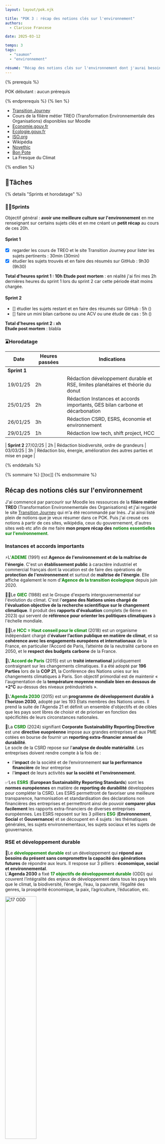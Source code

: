 ```yaml
---
layout: layout/pok.njk

title: "POK 3 : récap des notions clés sur l'environnement"
authors:
  - Clarisse Francese

date: 2025-03-12

temps: 3
tags:
  - "saumon"
  - "environnement"

résumé: "Récap des notions clés sur l'environnement dont j'aurai besoin lors de mon TFE en conseil dans l'environnement"
---
```


{% prerequis %}

POK débutant : aucun prérequis

{% endprerequis %}
{% lien %}

- [Transition Journey](https://transitionjourney.notion.site/Transition-Journey-7bb72c81669343c38516b370c98d79f9)
- Cours de la filière métier TREO (Transformation Environnementale des Organisations) disponibles sur Moodle
- [Economie.gouv.fr](https://www.economie.gouv.fr/)
- [Ecologie.gouv.fr](https://www.ecologie.gouv.fr/)
- [ISO.org](https://www.iso.org/fr/iso-26000-social-responsibility.html)
- Wikipédia
- [Novethic](https://www.novethic.fr/lexique.html)
- [Bon Pote](https://bonpote.com/)
- La Fresque du Climat

{% endlien %}

## 📌Tâches

{% details "Sprints et horodatage" %}
### 🏃‍➡️Sprints

Objectif général : **avoir une meilleure culture sur l'environnement** en me renseignant sur certains sujets clés et en me créant un **petit récap** au cours de ces 20h.

#### Sprint 1

- [x] regarder les cours de TREO et le site Transition Journey pour lister les sujets pertinents : 30min (30min)
- [x] étudier les sujets trouvés et en faire des résumés sur GitHub : 9h30 (9h30)

**Total d'heures sprint 1 : 10h**
**Etude post mortem** : en réalité j'ai fini mes 2h dernières heures du sprint 1 lors du sprint 2 car cette période était moins chargée.

#### Sprint 2

- [] étudier les sujets restant et en faire des résumés sur GitHub : 5h ()
- [] faire un mini bilan carbone ou une ACV ou une étude de cas : 5h ()

**Total d'heures sprint 2 : xh**   
**Etude post mortem** : blabla

### ⌛Horodatage

| Date | Heures passées | Indications |
| -------- | -------- |-------- |
| **Sprint 1**
19/01/25  | 2h  | Rédaction développement durable et RSE, limites planétaires et théorie du donut|
25/01/25  | 2h  | Rédaction Instances et accords importants, GES bilan carbone et décarbonation|
26/01/25  | 3h  | Rédaction CSRD, ESRS, économie et environnement|
29/01/25  | 1h  | Rédaction low tech, shift project, HCC|

| **Sprint 2**
27/02/25  | 2h  | Rédaction biodiversité, ordre de grandeurs |
03/03/25  | 3h  | Rédaction bio, énergie, amélioration des autres parties et mise en page |

{% enddetails %}

{% sommaire %}
[[toc]]
{% endsommaire %}

## Récap des notions clés sur l'environnement

J'ai commencé par parcourir sur Moodle les ressources de la **filière métier TREO** (Transformation Environnementale des Organisations) et j'ai regardé le site [Transition Journey](https://transitionjourney.notion.site/Transition-Journey-7bb72c81669343c38516b370c98d79f9) qui m'a été recommandé par Inès. J'ai ainsi listé plein de notions que je veux résumer dans ce POK. Puis j'ai creusé ces notions à partir de ces sites, wikipédia, ceux du gouvernement, d'autres sites web etc afin de me faire **mon propre récap des** <b style="color: green;">notions essentielles sur l'environnement</b>.

### Instances et accords importants

⚡L'<b style="color: green;">ADEME</b> (1991) est **Agence de l'environnement et de la maîtrise de l'énergie**. C'est un **établissement public** à caractère industriel et commercial français dont la vocation est de faire des opérations de **protection de l'environnement** et surtout de **maîtrise de l'énergie**. Elle affiche également le nom d'<b style="color: green;">Agence de la transition écologique</b> depuis juin 2020.

🧑‍🔬Le <b style="color: green;">GIEC</b> (1988) est le Groupe d'experts intergouvernemental sur l'évolution du climat. C'est l'**organe des Nations unies chargé de l'évaluation objective de la recherche scientifique sur le changement climatique**. Il produit des **rapports d'évaluation** complets (le 6ème en 2023) qui servent de **référence pour orienter les politiques climatiques** à l'échelle mondiale.

🧑‍⚖️Le <b style="color: green;">HCC = Haut conseil pour le climat</b> (2018) est un organisme indépendant chargé d’**évaluer l’action publique en matière de climat**, et sa **cohérence avec les engagements européens et internationaux** de la France, en particulier l’Accord de Paris, l’atteinte de la neutralité carbone en 2050, et le **respect des budgets carbone** de la France.

🗼L'<b style="color: green;">Accord de Paris</b> (2015) est un **traité international** juridiquement contraignant sur les changements climatiques. Il a été adopté par **196 Parties** lors de la **COP 21**, la Conférence des Nations unies sur les changements climatiques à Paris. Son objectif primordial est de maintenir « l'augmentation de la **température moyenne mondiale bien en dessous de +2°C** au-dessus des niveaux préindustriels ».

📅L'<b style="color: green;">Agenda 2030</b> (2015) est un **programme de développement durable à l’horizon 2030**, adopté par les 193 États membres des Nations unies. Il prend la suite de l'Agenda 21 et définit un ensemble d'objectifs et de cibles que les pays sont libres de choisir et de prioriser en fonction des spécificités de leurs circonstances nationales.

📜La <b style="color: green;">CSRD</b> (2024) signifiant **Corporate Sustainability Reporting Directive** est une **directive euopréenne** impose aux grandes entreprises et aux PME cotées en bourse de fournir un **reporting extra-financier annuel de durabilité**.  
Le socle de la CSRD repose sur l'**analyse de double matérialité**. Les entreprises doivent rendre compte à la fois de :
- l'**impact** de la société et de l’environnement **sur la performance financière** de leur entreprise
- l'**impact** de leurs activités **sur la société et l'environnement**.  

✅Les <b style="color: green;">ESRS</b> (**European Sustainability Reporting Standards**) sont les **normes européennes** en matière de **reporting de durabilité** développées pour compléter la CSRD. Les ESRS permettront de favoriser une meilleure transparence, harmonisation et standardisation des déclarations non financières des entreprises et permettront ainsi de pouvoir **comparer plus facilement** les rapports extra-financiers de diverses entreprises européennes. Les ESRS reposent sur les 3 pilliers <b style="color: green;">ESG</b> (**Environnement**, **Social** et **Gouvernance**) et se découpent en 4 sujets : les thématiques générales, les sujets environnementaux, les sujets sociaux et les sujets de gouvernance.

### RSE et développement durable

🌱Le <b style="color: green;">développement durable</b> est un développement qui **répond aux besoins du présent sans compromettre la capacité des générations futures** de répondre aux leurs. Il respose sur 3 pilliers : **économique, social et environnemental**.   
L’**Agenda 2030** a fixé <b style="color: green;">17 objectifs de développement durable</b> (ODD) qui couvrent l’intégralité des enjeux de développement dans tous les pays tels que le climat, la biodiversité, l’énergie, l’eau, la pauvreté, l’égalité des genres, la prospérité économique, la paix, l’agriculture, l’éducation, etc.

<img src="ODD.png" width="45%" alt="17 ODD">
<div align="center">
    Illustration trouvée sur Google image
</div>

🤝La <b style="color: green;">RSE = responsabilité sociétale des entreprises</b>, également appelée responsabilité sociale des entreprises, est la **contribution des entreprises au développement durable**. Une entreprise qui pratique la RSE va donc chercher à avoir un impact positif sur la société tout en étant économiquement viable.  
On parle de <b style="color: green;">RSO</b> pour la responsabilité sociétale des **organisations**.

📜La <b style="color: green;">norme ISO 26000</b> (2010), standard international, **définit le périmètre de la RSE autour de sept thématiques centrales** :
gouvernance de l’organisation,droits de l’homme, relations et conditions de travail, l’environnement, loyauté des pratiques, questions relatives aux consommateurs, communautés et le développement local. Cette norme a été élaborée par un groupe de travail d’environ **500 experts** après 5 ans de négociations entre des représentants des gouvernements, des ONG, de l’industrie, des groupes de consommateurs et du monde du travail. Elle représente donc un **consensus international**.

📜La <b style="color: green;">loi Pacte</b> (2019) : cette loi offre la possibilité aux organisations qui le souhaitent d’aller plus loin en matière de RSE.  
Elle leur permet, notamment, d’inscrire une <b style="color: green;">"raison d’être"</b> dans leurs statuts afin de **préciser leur projet collectif de long terme**.  
Elle permet également d’adopter un **nouveau modèle**, celui de <b style="color: green;">"société à mission"</b>. L'entreprise doit alors **associer sa raison d’être à un ou plusieurs objectifs environnementaux et sociétaux** qu’elle se donne pour mission de poursuivre dans le cadre de son activité.

### Les limites planétaires et la théorie du donut

🌍Les <b style="color: green;">9 limites planétaires</b> sont des **points de bascule du climat**. Ce sont des **seuils que l'humanité ne devrait pas dépasser** pour ne pas compromettre les conditions favorables dans lesquelles elle a pu se développer et pour pouvoir durablement vivre dans un écosystème sûr sans modifications brutales et imprévisibles de l'environnement planétaire. Chaque limite est ainsi fixée en amont d’un éventuel point de bascule.  

<img src="limites.png" width="45%" alt="limites planétaires">
<div align="center">
    Illustration trouvée sur le site Agence Lucie
</div>

Par exemple, on voit sur le schéma que le **changement climatique a déjà dépassé la limite planétaire** et est dans une zone de forte augmentation des risques : les changements initiés par le réchauffement vont continuer à s’amplifier même si les émissions de gaz à effet de serre sont stoppées.  
Le **dépassement de cette limite** nous fait entrer dans <b style="color: green;">l’Anthropocène</b>, la nouvelle époque géologique qui se caractérise par l'avènement des **hommes comme principale force de changement sur Terre**, surpassant les forces géophysiques.

📆Il ne faut pas confondre les limites planétaires avec <b style="color: green;">le jour de dépassement</b> qui est le **jour où l’humanité a "consommé" l’ensemble des ressources que la terre peut reconstituer en une année** calculée tous les ans par l’ONG Global Footprint Network.

🍩Selon la <b style="color: green;">théorie du Donut</b> (2014), ou "économie du donut", une **économie** est considérée comme **prospère** lorsque les **12 fondements sociaux sont réunis sans dépasser aucun des 9 plafonds écologiques**.  
L’autrice **Kate Raworth** définit ainsi au coueur du donut 12 besoin de bases dont personne ne devrait manquer qui constitue un « **plancher social** » pour assurer l’épanouissement de tous. Mais cet épanouissement ne peut se faire au-delà d’un cercle extérieur qu'elle appelle le « **plafond environnemental** ». Collectivement, nous ne pouvons utiliser les ressources de manière trop intensive, au risque de soumettre l’équilibre de la planète à une trop grande pression.

<img src="donut.png" width="45%" alt="donut">
<div align="center">
    Illustration trouvée sur Wikipédia - Économie du Donut (modèle)
</div>

### GES, bilan carbone et décarbonation

🔥L'<b style="color: green;">effet de serre</b> est le phénomène naturel par lequel les **gaz** présents dans l’atmosphère (principalement la vapeur d’eau) **retiennent une partie de la chaleur émise par notre planète**.  
Ainsi, les <b style="color: green;">gaz à effet de serre (GES)</b> désignent les **gaz présents dans l’atmosphère** qui contribuent à cet **effet de serre**. Ils garantissent les conditions de la vie sur notre planète : **sans GES**, la température moyenne de la terre serait de **-18°C** et là, elle est de **15°C**.  
Malheureusement, l’**activité humaine a fait croître énormément la concentration de certains GES**, tel le dioxyde de carbone CO₂, ce qui a créé l’**effet de serre additionnel**. On a déjà gagné **+1°C par rapport à l’ère pré industrielle 1750**.

<img src="effet_de_serre.jpg" width="45%" alt="effet de serre">
<div align="center">
    Illustration trouvée sur le site Save4Planet - Effet de Serre
</div>

Tous les gaz à effet de serre n’ont pas le même pouvoir réchauffant. Le <b style="color: green;">potentiel de réchauffement global (PRG)</b> ou Global Warming Potential (GWP) en anglais, d’un gaz est sa **capacité à garder la chaleur dans l’atmosphère** pendant une période de temps déterminée. Le **CO₂**, parce qu’il sert de référence, a reçu la valeur de **1**. Afin de pouvoir comparer les gaz entre eux, on convertit le potentiel de réchauffement de chaque gaz en <b style="color: green;">équivalent CO₂</b> sur une **période de cent ans** (période de référence utilisée par le GIEC).  
**CO₂ = ¾ de l’ensemble des GES**, PRG(méthane,CH₄) = 28 et PRG (protoxyde d'azote, N₂O) = 273

📊Le <b style="color: green;">Bilan carbone</b> est une **méthode de calcul** mise au point par l'**ADEME** pour **calculer les émissions de GES** d'une entreprise, d'un produit ou d'un individu. Le **résultat est exprimé en tonnes équivalent CO2**.

 Un Bilan carbone comprend l'analyse des émissions de gaz à effet de serre sur <b style="color: green;">3 scopes</b> : 
- **Scope 1** : **émissions directes**, issues des sources directes et contrôlées par l’organisation
- **Scope 2** : **émissions indirectes**, liées à la **consommation d'énergie** de l’organisation
- **Scope 3** : **autres émissions indirectes** qui couvrent l’activité de l’organisation **en amont et aval** (depuis 2023)

Le calcul du Bilan carbone est mené en plusieurs étapes : **sensibilisation** à l'effet de serre, la définition du **champ d'études**, la **collecte des données** au sein de l'entreprise, l'exploitation des **résultats**, l'établissement d'un **plan de réduction de ses émissions**, mise en action de ce plan.

En **France**, la **loi Grenelle II** (2010) a rendu obligatoire la réalisation d'un <b style="color: green;">bilan des émissions de gaz à effet de serre (BEGES)</b> pour :
- Les **entreprises de plus de 500 salariés** en métropole et 250 salariés en DROM - bilan **tous les 4 ans**
- Les collectivités de plus de 50 000 habitants
- Les **établissements publics de plus de 250 agents** - bilan **tous les 3 ans**
- Les **services de l’Etat**
Depuis **2016**, il est obligatoire de le **déposer sur la plateforme gérée par l’ADEME** et un contrôle doit être réalisé.

📊L'<b style="color: green;">empreinte carbone</b> est une mesure de la **quantité de GES émis par l'activité humaine dans l'atmosphère** généralement exprimée en tonnes de CO2 équivalent.

**Empreinte carbone citoyen Français** : **10t CO2eq/an** dont **alimentation = 20%**
<img src="empreinte_carbone_francais.png" width="50%" alt="empreinte carbone français">
<div align="center">
    Illustration trouvée sur le site Carbone 4 (le site cofondé par Jancovici)
</div>

**Budget carbone** cible citoyen Français d'ici **2050** : **2t CO2eq/an**. Je recommande de faire l'[atelier 2 tonnes](https://www.2tonnes.org/) pour comprendre comment cet objectif est réalisable.

{% details "Empreinte carbone des moyens de transport" %}
**Impact carbone** des moyens de transport pour faire **1 000 km** (distance Paris-Madrid à vol d'oiseau)
<img src="transport_1000km.png" width="70%" alt="transport 1000km">
<div align="center">
    Illustration trouvée sur le site Impact CO2
</div>

L’**avion** représente **2,5% de GES** mondiaux, mais **5% du réchauffement climatique** (car les traînées de condensation, la formation de nuages cirrus et le rejet de vapeur d’eau et de NOx à haute altitude ont un effet positif sur le forçage radiatif)

**1 tonne de CO2e**, c'est :
- 1 **aller-retour Paris/New-York en avion** pour une personne (environ 12 000 km)
- **6 allers-retours Paris/Marseille en avion** pour une personne
- les émissions **annuelles** moyennes d'un Français pour le **chauffage** de son domicile
- les émissions d'une **voiture** moyenne en France pour effectuer 5 000 Km (soit **200g CO2e/km**)
{% enddetails %}

🦘L'<b style="color: green;">effet rebond</b> aussi appelé « **paradoxe de Jevons** » désigne un **accroissement de la consommation** provoqué par l'**amélioration des performances énergétiques** d'un bien. Ex : l’amélioration des performances énergétiques des voitures n’a pas réduit la demande en carburant. Les automobilistes ont fait plus de kilomètres, avec de plus grosses voitures et plus de voitures ont été vendues et au final l’impact sur les émissions de CO2 de l’automobile n’a pas diminué.

⚖️La <b style="color: green;">neutralité carbone</b> consiste à viser l’**équilibre entre** les **émissions de GES** et **ce que notre territoire est capable d’absorber** via les écosystèmes gérés par l’être humain (forêts, prairies, sols agricoles, zones humides…). Cela correspond à **diviser par 6 les émissions de GES d’ici 2050**.

📜Le <b style="color: green;">Pacte Vert pour l’Europe</b> (2019) de son nom roiginal **Green Deal Européen** est initiative politique clé de l'Union européenne est un **engagement pris par les 27 États** membres pour faire face aux défis du changement climatique et aux dégradations en cours de l'environnement. Ils se fixent comme objectif d'atteindre la **neutralité climatique en 2050**, respectant ainsi les objectifs fixés dans l'accord de Paris.  

📜La <b style="color: green;">loi énergie-climat</b> (2019) permet de fixer en **France** des objectifs ambitieux pour atteindre l’objectif de **neutralité carbone en 2050** pour répondre à l’urgence climatique et à l’Accord de Paris.

### Economie et environnement

🤝L'<b style="color: green;">ESS = économie sociale et solidaire</b> (2014) désigne un **ensemble d'entreprises** organisées sous forme de coopératives (artisans, SCOP, SCIC...), mutuelles, associations, fondations ou entreprises commerciales dont le fonctionnement interne et les activités sont fondés sur un principe de **solidarité et d'utilité sociale**. Elles poursuivent un **but autre que le seul partage des bénéfices**, ont une **gouvernance démocratique** et une **lucrativité limitée**. Les ESS accèdent à des **financements**. En 2023, l'ESS représente 10% du nombre d'emplois en France.

✅L'**agrément** <b style="color: green;">ESUS = Entreprise Solidaire d’Utilité Sociale</b> peut être obtenu par les ESS qui remplissent les conditions suivantes :
- la poursuite d’une **utilité sociale** comme objectif principal
- l’impact significatif de cet objectif sur le compte de résultat ou la **rentabilité financière** de l’entreprise
- **limiter les écarts de rémunération** : moyenne des 5 salariés ou dirigeants les mieux payés < 7 Smic annuels & rémunération salarié le mieux payé < à 10 Smic annuels
- les **titres de capital** ne doivent pas être admis aux négociations sur un marché d’instruments financiers

Pour obtenir l’agrément ESUS, il est nécessaire de déposer une demande qui est ensuite délivré pour une période de 5 ans et qui permet d’**accéder** au fonds d’épargne solidaire, à des outils de **financement** solidaire et à des marchés publics réservés.

🌱L'<b style="color: green;">économie verte</b> est une économie qui entraîne une **amélioration du bien-être humain et de l'équité sociale**, tout en **réduisant** de manière significative les **risques environnementaux et la pénurie de ressources**. Les emplois de l'économie verte ne sont pas uniquement liés à la nature et il en existe 2 types :
- les **métiers verts** : métiers dont la finalité et les compétences mise en oeuvre contribuent à mesurer, prévenir, maîtriser, corriger les impacts négatifs et les dommages sur l'environnement.  
  Ex : agent de parc national, technicien de mesure de la qualité de l'eau, poseur en isolation thermique, juriste en environnement...
- les **métiers verdissants** : métiers dont la finalité n'est pas environnementale, mais qui intègrent de nouvelles "briques de compétences" pour prendre en compte de façon significative et quantifiable la dimension environnementale dans le geste métier.  
  Ex : agriculteur (produire bio), plombier (installer des pompes à chaleur)

♻️L'<b style="color: green;">économie circulaire</b> est l’une des composante de l’économie verte. Cette notion désigne un modèle économique dont l’objectif est de **produire des biens et des services de manière durable**, en **limitant la consommation** et les gaspillages de ressources **et la production de déchets**. Elle vise à passer d’une société du tout jetable, basé sur une économie linéaire (extraire, fabriquer, consommer, jeter) vers un modèle économique plus circulaire.

🚯La <b style="color: green;">loi AGEC = loi anti-gaspillage pour une économie circulaire</b> (2020) vise l'**économie circulaire** autour de 5 grands axes : **sortir du tout jetable**, mieux **informer les consommateurs**, lutter contre le gaspillage et pour le **réemploi solidaire**, agir **contre l’obsolescence programmée** et mieux produire.  
Ex : pour l'objectif de la **fin du plastique jetable d’ici 2040**, la loi introduit des interdictions progressives pour réduire l’utilisation du plastique à usage unique.

🌊L'<b style="color: green;">économie bleue</b> englobe toutes les **activités économiques associées aux ressources marines** et aux écosystèmes aquatiques. L’économie bleue cherche à favoriser une croissance économique durable en **protégeant les milieux marins et aquatiques**. Contrairement à l’économie verte et à l’économie circulaire, l'économie bleu ne consiste pas juste à polluer moins, mais à **ne plus polluer du tout** en éliminant la production de déchets au moyen d’un changement dans les méthodes de production.

🩸L'<b style="color: green;">économie rouge</b> est le sous-produit du fordisme qui privilégie la **production de masse** et **considère les ressources environnementales comme illimitées**. C'est donc un **modèle commercial linéaire** consistant à prélever des ressources et à produire des déchets. Le cœur de métier repose sur de faibles coûts de production qui s'appuient sur une **économie mondialisée**. Les préoccupations sociales ou environnementales ne sont pas compatibles avec l'activité. Concrètement, ce modèle chie sur la planète...

🪴L'<b style="color: green;">économie régénérative</b> est un modèle économique émergent qui vise non seulement à réduire les impacts négatifs d'une entreprise sur l'environnement ou la société à des seuils incompressibles, mais aussi à **créer un impact positif global**. Toutefois, le **manque de normes** et de cadre clairs peut rendre difficile pour les entreprises de déclarer qu'elles sont régénératives de manière crédible et transparente.

📈L'<b style="color: green;">écolomie</b> est un concept qui vise à **conjuguer écologie et économie**, en montrant qu’il est possible de réduire son impact environnemental tout en réalisant des économies et en créant de la valeur.

### Production et environnement

💡L'<b style="color: green;">éco-conception</b> consiste à intégrer la **protection de l’environnement dès la conception** des biens ou services. Elle a pour objectif de **réduire les impacts environnementaux des produits tout au long de leur cycle de vie** : extraction des matières premières, production, distribution, utilisation et fin de vie.

🔨La <b style="color: green;">low tech</b> désigne toutes les technologies respectant ces 3 piliers : 

1. **Utile** : la low-tech répond à des besoins essentiels (énergie, alimentation, eau, habitat, transport…).
2. **Accessible** : elle doit avoir un coût adapté à une large part de la population et être compréhensible, réparable et fabriquée localement. Cela favorise une plus grande autonomie des population et une meilleure répartition du travail et des ressources.  
3. **Durable** : elle est conçue pour minimiser son impact écologique et social tout au long de son cycle de vie. Elle privilégie la robustesse, la réparabilité et la collaboration plutôt que l’accumulation technologique. Elle s'oppose ainsi au principe d'obsolescence programmée. 

📊L'<b style="color: green;">ACV = analyse de cycle de vie</b> appelée Life Cycle Analysis (**LCA**) en anglais, est la méthode de référence en matière d’**évaluation des impacts environnementaux d'un produit pendant toute sa durée d'existence**. L’ACV se fonde sur une **approche fonctionnelle multicritère** du produit en 5 étapes :
- L'**extraction des matières premières** nécessaires à la fabrication du produit
- Sa **fabrication**
- Sa **distribution**
- Son **utilisation**
- La **fin de vie** du produit (déchets, recyclage, etc.)  

Ainsi, l'ACV vise à repérer les étapes ayant le plus d’impact sur l’environnement afin de les optimiser et de réduire les émissions de GES ainsi que d’autres effets écologiques. En comparant différentes solutions, elle sert d’**outil d’aide à la décision stratégique** pour choisir l’option la moins coûteuse sur le plan environnemental.  
L'ADEME a mis en place le site [base empreinte](https://base-empreinte.ademe.fr/) qui est la **base de données publique officielle de facteurs d'émission et de jeux de données** d'inventaire nécessaires à la réalisation d'exercices de comptabilité carbone des organisations et d'affichage environnemental des produits et services de grande consommation.  
Pour réaliser une ACV il y a le  site [OpenLCA](https://www.openlca.org/) qui est gratuit et bien pour débuter (je l'avais personnellement utilisé en Erasmus).

### Divers

🧑‍🔬 Le <b style="color: green;">Shift Project</b> (2010) est un **think tank** qui travaille « en faveur d’une **économie libérée de la contrainte carbone** ». Concrètement, il se donne pour mission de **fournir des informations et de mener un lobbying dans le débat sur la transition énergétique**, de la France à l’Europe. Auteur d’un **Manifeste pour décarboner l’Europe**, The Shift Project émet des propositions qui répondraient à l’Accord de Paris. Chacune propose un % estimé de la réduction des émissions de GES que sa réalisation induirait :
- Fermer toutes les centrales au charbon (24%)
- Rénover les logements anciens (17%)
- Généraliser la voiture à moins de 2L/100kms (14%)
- Relier les grandes métropoles par des trains rapides (9%)

Son **président** est <b style="color: green;">Jean-Marc Jancovici</b>. Cet ancien élève de l’Ecole polytechnique et de Telecom ParisTech est également le co-fondateur de **Carbone 4** (société qui fournit conseil et données au monde économique pour se confronter au défi énergie climat) et membre depuis 2018 du **Haut Conseil pour le Climat**. Il est aussi auteur de 7 livres, du site internet [jancovici.com](jancovici.com) et de nombreux articles pour **vulgariser les questions relatives à l’énergie et au changement climatique**.

🧠 La <b style="color: green;">Fresque du climat</b> est un **atelier collaboratif** qui sensibilise aux enjeux climatiques en s'appuyant sur les données du **GIEC**. À travers un jeu de cartes, les participants relient les **causes et conséquences du changement climatique** pour mieux comprendre ses mécanismes.

⚠️ Le <b style="color: green;">triangle de l'inaction</b> explique pourquoi, malgré la connaissance des enjeux climatiques, les individus et organisations **tardent à agir**. **Chacun rejette la responsabilité** de lancer les actions sur les autres.

<img src="triangle_inaction.png" width="45%" alt="triangle inaction">
<div align="center">
    Illustration trouvée sur le site Studioreset
</div>

🌡️ Les <b style="color: green;">bandes de réchauffement</b> (warmings stripes) créées par **Ed Hawkins** permettent de comprendre la rapidité avec laquelle le climat s’est déréglé ces dernières années. Les couleurs affichent l’**écart à la température moyenne** mondiale, de 1850 à 2018.

<img src="warming_stripes.png" width="45%" alt="warming stripes">
<div align="center">
    Illustration trouvée sur Wikipédia - Bandes du réchauffement climatique
</div>

On peut retrouver les warming stripes et d'autres **graphiques intéressants** sur le site [show your stripes](https://showyourstripes.info/c/europe/france/all) comme celui sur le France ci-dessous : 

<img src="warming_stripes_france.png" width="35%" alt="warming stripes france">
<div align="center">
    Illustration trouvée sur le site Show your stripes
</div>

### Biodiversité

🐦 Inspirées des rayures du réchauffement, l'expert **Miles Richardson** a développé les <b style="color: green;">rayures de la biodiversité</b> (biodiversity stripes) allant du vert au gris, signe de la perte de couleur et de biodiversité de la nature.

<img src="biodiversity_stripes.png" width="40%" alt="biodiversity stripes">
<div align="center">
    Illustration trouvée sur le site Biodiversity stripes
</div>

📉 Le spécialiste s’est basé sur l’<b style="color: green;">IPV = Indice Planète vivante</b> (en anglais LPI = living planet index) qui est un **indicateur d'état de la biodiversité**, utilisé pour l'évaluation environnementale, en particulier par l'ONU. L’indice compare l’évolution d’une population en prenant celle de **1970 comme référence (IPV = 1)** et mesure le taux de croissance ou de décroissance à une année donnée par rapport à cette valeur initiale.  
L'IPV montre qu'au cours des **50 dernières années** (1970-2020), la **taille moyenne des populations d’animaux sauvages** suivies a **diminué de 73 %**. Les populations d’**espèces d’eau douce** affichent le plus fort déclin, avec une **baisse de 85 %**.

<img src="Indice_planete_vivante_2024.jpg" width="45%" alt="ipv 2024">
<div align="center">
    Illustration trouvée sur le site WWF
</div>

### Bio, biosourcé, biodégradable... ça veut dire quoi ?

Tout d"abord, le préfixe **"bio" signifie vivant**. Ainsi, le terme bio sans aucun label ne veut **pas forcément dire que le produit est inoffensif** et sans impact pour l’environnement mais simplement qu’il **vient du vivant (végétal ou animal)**.

👩‍🌾 L'<b style="color: green;">agriculture biologique</b> se définit comme un système de gestion agricole et de production alimentaire qui allie les **meilleures pratiques environnementales**, un haut degré de biodiversité, la préservation des ressources naturelles, l’application de **normes élevées** en matière de bien-être animal et une méthode de production recourant à des substances et des produits naturels. Tous les opérateurs doivent notifier leur activité à l’**Agence BIO** qui tient à jour un annuaire pour les autorités de contrôle.

Concrètement, un <b style="color: green;">"produit "bio"/"biologique"</b>, est un produit agricole ou une denrée alimentaire issu de l’agriculture biologique qui répond aux exigences de la législation européenne, notamment :
- **aucune utilisation de produits chimiques de synthèse** (pesticides, engrais, désherbants…)
- **aucune utilisation d’OGM**
- respect du **bien-être animal** (transport, conditions d’élevage, abattage…)
- pour les produits transformés, une quantité de **95 % au moins des ingrédients issus de l’agriculture biologique**.

<div style="display: flex; align-items: center;">
  <p style="margin-right: 10px;">Le logo AB est le label français bio, il est facultati. L'eurofeuille à droite est le logo bio européen qui est obligatoire sur tous les produits bio alimentaires pré-emballés dans l’Union européenne.
  </p>
  <img src="logos_bio.png" alt="logos bio" style="width: 200px;">
</div>

🐑 Un <b style="color: green;">produit biosourcé</b> est **fabriqué avec de la matière issue de la biomasse** donc à partir de **végétaux** (blé, colza, lin, chanvre, sciure de bois…) ou de **matière venant des animaux** (laine de mouton, déchets organiques…).  
Les produits biosourcés, utilisés notamment dans la **construction**, visent à **préserver les ressources non renouvelables** en intégrant des matières naturelles. Toutefois, leur **caractère biosourcé ne garantit ni une production biologique ni une innocuité environnementale**. Le label « Produit Biosourcé » distingue trois niveaux (**bronze, argent, or**) selon la proportion de biomasse intégrée, avec des seuils spécifiques par famille de produits.

<img src="logo_biosource.png" width="55%" alt="label biosourcé">
<div align="center">
    Illustration trouvée sur le site Label produit Biosourcé
</div>

🪱 Un <b style="color: green;">produit biodégradable</b> se décompose grâce aux organismes vivants en un temps relativement court. Cette biodégradation peut être naturelle ou accélérée par l’homme, comme avec le compostage. Le terme s’applique souvent aux déchets organiques, issus de matières végétales ou animales.

### Énergie

🔋 Le <b style="color: green;">mix énergétique</b> (ou bouquet énergétique) désigne la **répartition des sources d’énergie** utilisées dans une région donnée. Il inclut les **énergies fossiles** (pétrole, gaz naturel, charbon), le **nucléaire** et les **énergies renouvelables** (biomasse, hydraulique, éolien, solaire).  
Aujourd’hui, le mix énergétique français dépend encore à plus de 60% des énergies fossiles. Pour atteindre ses objectifs climatiques, **la France doit décarboner son mix** et remplacer les sources fossiles par de l’électricité.

⚡ Le <b style="color: green;">mix électrique</b> représente l’éventail des **combustibles utilisés pour produire de l'électricité** dans une région donnée.

On retrouve sur le site Ecologie.gouv ci-dessous le mix énergétique à gauche et le mix électrique à droite pour l'année 2020.
<div style="display: flex; justify-content: space-between;">
    <img src="mix-energetique.png" alt="mix énergétique" style="width: 35%; height: auto;">
    <img src="mix_electrique.jpg" alt="mix électrique" style="width: 35%; height: auto;">
</div>

J'ai également regardé le graphique de la production d’électricité par filière sur les 8 dernières semaines sur **RTE**, le gestionnaire du réseau de transport d'électricité français. On y voit bien la différence de production entre le jour et la nuit et la variabilité de production de l'énergie éolienne selon les semaines.
<img src="mix_RTE.png" width="75%" alt="mix énergétique RTE">
<div align="center">
    Illustration trouvée sur le site RTE France
</div>

## 👍 Conclusion de ce POK 3